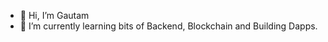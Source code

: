 - 👋 Hi, I’m Gautam
- 🌱 I’m currently learning bits of Backend, Blockchain and Building Dapps.





  
   
 
 
  


<!---
gautam2002/gautam2002 is a ✨ special ✨ repository because its `README.md` (this file) appears on your GitHub profile.
You can click the Preview link to take a look at your changes.
--->
